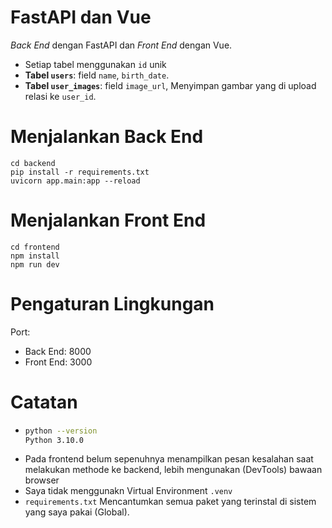 # FastAPI dan Vue

*Back End* dengan FastAPI dan *Front End* dengan Vue.
- Setiap tabel menggunakan `id` unik
- **Tabel `users`**: field `name`, `birth_date`.
- **Tabel `user_images`**: field `image_url`, Menyimpan gambar yang di upload relasi ke `user_id`.

# Menjalankan Back End
```bach
cd backend
pip install -r requirements.txt
uvicorn app.main:app --reload
```

# Menjalankan Front End
```bach
cd frontend
npm install
npm run dev
```

# Pengaturan Lingkungan
Port:
 - Back End: 8000
 - Front End: 3000

# Catatan
  - ```bash
    python --version
    Python 3.10.0
  - Pada frontend belum sepenuhnya menampilkan pesan kesalahan saat melakukan methode ke backend, lebih mengunakan (DevTools) bawaan browser
  - Saya tidak menggunakn Virtual Environment `.venv`
  - `requirements.txt` Mencantumkan semua paket yang terinstal di sistem yang saya pakai (Global).

